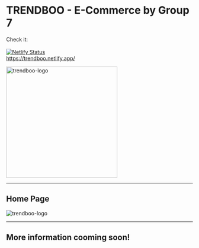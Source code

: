 # TRENDBOO - E-Commerce by Group 7

Check it:
<br />
<br />
[![Netlify Status](https://api.netlify.com/api/v1/badges/cd54cf11-92ae-4ac9-8dfe-1859f2ca0b61/deploy-status)](https://app.netlify.com/sites/trendboo/deploys)
<br />
https://trendboo.netlify.app/
<p align="center"></p>
<a href="https://github.com/KodluyoruzGroup7">
<img border="0" alt="trendboo-logo" src="https://user-images.githubusercontent.com/64848705/107708638-77903600-6ccc-11eb-8e69-b586f507c3c3.jpg" width="300" >
</a>
<hr>

## Home Page

<img border="0" alt="trendboo-logo" src="https://user-images.githubusercontent.com/64848705/107708891-eff6f700-6ccc-11eb-82d5-a7b378f8ccbc.jpg" >
<hr>

## More information cooming soon!

